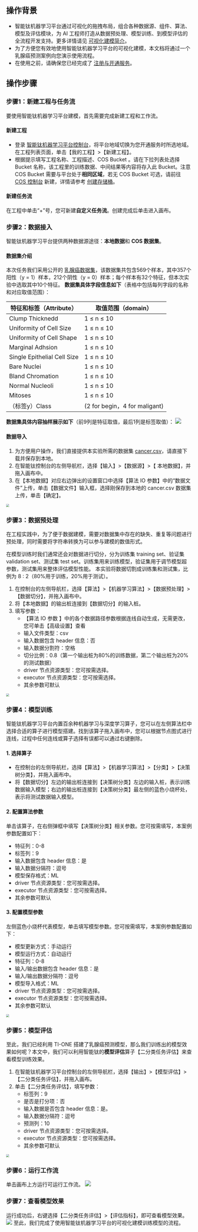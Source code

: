 ## 操作背景
- 智能钛机器学习平台通过可视化的拖拽布局，组合各种数据源、组件、算法、模型及评估模块，为 AI 工程师打造从数据预处理、模型训练、到模型评估的全流程开发支持。更多详情请见 [可视化建模简介](https://cloud.tencent.com/document/product/851/44457)。
- 为了方便您有效地使用智能钛机器学习平台的可视化建模，本文档将通过一个乳腺癌预测案例向您演示使用流程。
- 在使用之前，请确保您已经完成了 [注册与开通服务](https://cloud.tencent.com/document/product/851/39086)。

## 操作步骤
### 步骤1：新建工程与任务流
要使用智能钛机器学习平台建模，首先需要完成新建工程和工作流。

#### 新建工程
- 登录 [智能钛机器学习平台控制台](https://console.cloud.tencent.com/tione)，将平台地域切换为您开通服务时所选地域。在工程列表页面，单击【我的工程】>【新建工程】。                       
- 根据提示填写工程名称、工程描述、COS Bucket 。请在下拉列表处选择 Bucket 名称，该工程里的训练数据、中间结果等内容将存入此 Bucket。注意 COS Bucket 需要与平台处于**相同区域**，若无 COS Bucket 可选，请前往 [COS 控制台](https://console.cloud.tencent.com/cos) 新建，详情请参考 [创建存储桶](https://cloud.tencent.com/document/product/436/13309)。

#### 新建任务流
在工程中单击“+”号，您可新建**自定义任务流**。创建完成后单击进入画布。



### 步骤2：数据接入

智能钛机器学习平台提供两种数据源途径：**本地数据**和 **COS 数据集**。

#### 数据集介绍

本次任务我们采用公开的 [乳腺癌数据集](https://archive.ics.uci.edu/ml/machine-learning-databases/breast-cancer-wisconsin/)，该数据集共包含569个样本，其中357个阳性（y = 1）样本，212个阴性（y = 0）样本；每个样本有32个特征，但本次实验中选取其中10个特征。
**数据集具体字段信息如下**（表格中包括每列字段的名称和对应取值范围）：

| 特征和标签（Attribute）     | 取值范围（domain）            |
| --------------------------- | ----------------------------- |
| Clump Thicknedd             | 1 ≤ n ≤ 10                    |
| Uniformity of Cell Size     | 1 ≤ n ≤ 10                    |
| Uniformity of Cell Shape    | 1 ≤ n ≤ 10                    |
| Marginal Adhsion            | 1 ≤ n ≤ 10                    |
| Single Epithelial Cell Size | 1 ≤ n ≤ 10                    |
| Bare Nuclei                 | 1 ≤ n ≤ 10                    |
| Bland Chromation            | 1 ≤ n ≤ 10                    |
| Normal Nucleoli             | 1 ≤ n ≤ 10                    |
| Mitoses                     | 1 ≤ n ≤ 10                    |
| （标签y）Class              | (2 for begin，4 for maligant) |

**数据集具体内容抽样展示如下**（前9列是特征取值，最后1列是标签取值）：
![](https://main.qcloudimg.com/raw/819676363ca20f102558d13a3143019c.png)

 #### 数据导入
1. 为方便用户操作，我们直接提供本实验所需的数据集 [cancer.csv](https://main.qcloudimg.com/raw/73aa027737753b77769468636e4ff1cc/cancer.csv)，请直接下载并保存到本地。
2. 在智能钛控制台的左侧导航栏，选择【输入】>【数据源】>【 本地数据】，并拖入画布中。
3. 在【本地数据】对应右边弹出的设置窗口中选择【算法 IO 参数】中的“数据文件”上传，单击【数据文件】输入框，选择刚保存到本地的 cancer.csv 数据集上传，单击【确定】。

<img src="https://main.qcloudimg.com/raw/2d97b53fcfed54e383c94259165a10b9.png" style="zoom:50%;" />

### 步骤3：数据预处理

在工程实践中，为了便于数据建模，需要对数据集中存在的缺失、重复等问题进行预处理，同时需要将字符串转换为可以参与建模的数值形式。

在模型训练时我们通常还会对数据进行切分，分为训练集 training set、验证集 validation set、测试集 test set。训练集用来训练模型，验证集用于调节模型超参数，测试集用来整体评估模型性能。 本实验将数据切割成训练集和测试集，比例为 8 : 2（80%用于训练，20%用于测试）。

1. 在控制台的左侧导航栏，选择【算法】>【机器学习算法】>【数据预处理】>【数据切分】，并拖入画布中。
2. 将【本地数据】的输出桩连接到【数据切分】的输入桩。
3. 填写参数：
   - 【算法 IO 参数 】中的各个数据路径参数根据连线自动生成，无需更改，您可单击【高级设置】查看
   - 输入文件类型：csv
   - 输入数据包含 header 信息：否
   - 输入数据分割符：空格
   - 切分比例：0.8（第一个输出桩为80%的训练数据，第二个输出桩为20%的测试数据）
   - driver 节点资源类型：您可按需选择。
   - executor 节点资源类型：您可按需选择。
   - 其余参数可默认

<img src="https://main.qcloudimg.com/raw/e83b9ae86d392529b9c66911e760935d.png" style="zoom:50%;" />

### 步骤4：模型训练

智能钛机器学习平台内置百余种机器学习与深度学习算子，您可以在左侧算法栏中选择合适的算子进行模型搭建。找到该算子拖入画布中，您可以根据节点图式进行连线，过程中任何连线或算子选择有误都可以通过右键删除。

#### 1. 选择算子
- 在控制台的左侧导航栏，选择【算法】>【机器学习算法】>【分类】>【决策树分类】，并拖入画布中。
- 将【数据切分】左边的输出桩连接到【决策树分类】左边的输入桩，表示训练数据输入模型；右边的输出桩连接到【决策树分类】最左侧的蓝色小烧杯处，表示将测试数据输入模型。

#### 2. 配置算法参数

单击该算子，在右侧弹框中填写【决策树分类】相关参数。您可按需填写，本案例参数配置如下：
- 特征列：0-8
- 标签列：9
- 输入数据包含 header 信息：是
- 输入数据分隔符：逗号
- 模型保存格式：ML
- driver 节点资源类型：您可按需选择。
- executor 节点资源类型：您可按需选择。
- 其余参数可默认

#### 3. 配置模型参数

左侧蓝色小烧杯代表模型，单击填写模型参数。您可按需填写，本案例参数配置如下：
- 模型更新方式：手动运行
- 模型运行方式：自动运行
- 特征列：0-8
- 输入/输出数据包含 header 信息：是
- 输入/输出数据分隔符：逗号
- 模型导入格式：ML
- driver 节点资源类型：您可按需选择。
- executor 节点资源类型：您可按需选择。
- 其余参数可默认

<img src="https://main.qcloudimg.com/raw/70c2f16c93e65313541f38388fc190cb.png" style="zoom:50%;" />

### 步骤5：模型评估
至此，我们已经利用 TI-ONE 搭建了乳腺癌预测模型，那么我们训练出的模型效果如何呢？本文中，我们可以利用智能钛的**模型评估**算子【二分类任务评估】来查看模型训练效果。

1. 在智能钛机器学习平台控制台的左侧导航栏，选择【输出】>【模型评估】>【二分类任务评估】，并拖入画布。
2. 单击【二分类任务评估】，填写参数：  
   - 标签列：9
   - 是否是打分项：否
   - 输入数据是否包含 header 信息：是。
   - 输入数据分隔符：逗号
   - 预测列：10
   - driver 节点资源类型：您可按需选择。
   - executor 节点资源类型：您可按需选择。
   - 其余参数可默认

<img src="https://main.qcloudimg.com/raw/bcfe7dcf1a2d808f34392f14630c4133.png" style="zoom:50%;" />


### 步骤6：运行工作流
单击画布上方运行可运行工作流。 
![](https://main.qcloudimg.com/raw/ecb7b85b82c89760b1c5d2c7853cc18b.png)

### 步骤7：查看模型效果
运行成功后，右键选择【二分类任务评估】>【评估指标】，即可查看模型效果。
![](https://main.qcloudimg.com/raw/5e2841f7e7e265618088f643700df4bb.png)
至此，我们完成了使用智能钛机器学习平台的可视化建模训练模型的流程。

